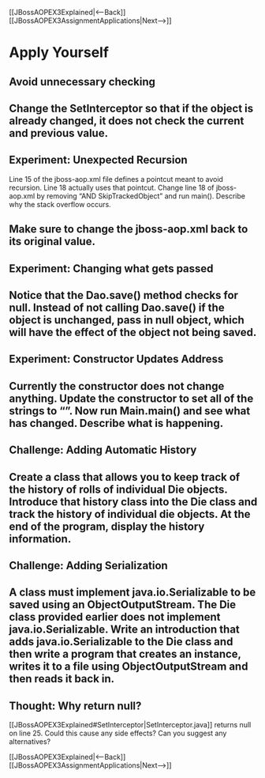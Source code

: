 [[JBossAOPEX3Explained|<--Back]] [[JBossAOPEX3AssignmentApplications|Next-->]]

# Apply Yourself
## Avoid unnecessary checking
Change the SetInterceptor so that if the object is already changed, it does not check the current and previous value.
----
## Experiment: Unexpected Recursion
Line 15 of the jboss-aop.xml file defines a pointcut meant to avoid recursion. Line 18 actually uses that pointcut. Change line 18 of jboss-aop.xml by removing “AND SkipTrackedObject” and run main(). Describe why the stack overflow occurs.

Make sure to change the jboss-aop.xml back to its original value.
----
## Experiment: Changing what gets passed
Notice that the Dao.save() method checks for null. Instead of not calling Dao.save() if the object is unchanged, pass in null object, which will have the effect of the object not being saved.
----
## Experiment: Constructor Updates Address
Currently the constructor does not change anything. Update the constructor to set all of the strings to “”. Now run Main.main() and see what has changed. Describe what is happening.
----
## Challenge: Adding Automatic History
Create a class that allows you to keep track of the history of rolls of individual Die objects. Introduce that history class into the Die class and track the history of individual die objects. At the end of the program, display the history information.
----
## Challenge: Adding Serialization
A class must implement java.io.Serializable to be saved using an ObjectOutputStream. The Die class provided earlier does not implement java.io.Serializable. Write an introduction that adds java.io.Serializable to the Die class and then write a program that creates an instance, writes it to a file using ObjectOutputStream and then reads it back in.
----
## Thought: Why return null?
[[JBossAOPEX3Explained#SetInterceptor|SetInterceptor.java]] returns null on line 25. Could this cause any side effects? Can you suggest any alternatives?

[[JBossAOPEX3Explained|<--Back]] [[JBossAOPEX3AssignmentApplications|Next-->]]